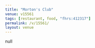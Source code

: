 ```yaml
---
title: "Morton's Club"
venue: v15561
tags: [restaurant, food, "fhrs:412317"]
permalink: /v/15561/
layout: venue
---
```

null